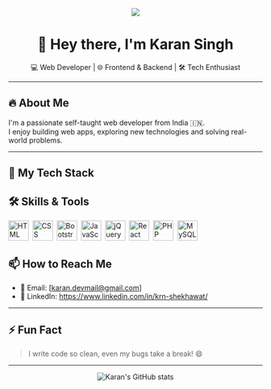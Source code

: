 <!-- Profile Banner / Logo -->
<p align="center">
  <img src="https://readme-typing-svg.demolab.com/?lines=Hi,+I'm+Karan+Singh;A+Passionate+Web+Developer;Open+Source+Enthusiast&center=true&width=500&height=45">
</p>

<h1 align="center">👋 Hey there, I'm Karan Singh</h1>

<p align="center">
  💻 Web Developer | 🌐 Frontend & Backend | 🛠️ Tech Enthusiast
</p>

---

## 🔥 About Me

I'm a passionate self-taught web developer from India 🇮🇳.  
I enjoy building web apps, exploring new technologies and solving real-world problems.

---

## 🧠 My Tech Stack

## 🛠️ Skills & Tools

<p align="left">
  <img src="https://cdn.jsdelivr.net/gh/devicons/devicon/icons/html5/html5-original.svg" title="HTML5" alt="HTML" width="40" height="40"/>&nbsp;
  <img src="https://cdn.jsdelivr.net/gh/devicons/devicon/icons/css3/css3-original.svg" title="CSS3" alt="CSS" width="40" height="40"/>&nbsp;
  <img src="https://cdn.jsdelivr.net/gh/devicons/devicon/icons/bootstrap/bootstrap-plain.svg" title="Bootstrap" alt="Bootstrap" width="40" height="40"/>&nbsp;
  <img src="https://cdn.jsdelivr.net/gh/devicons/devicon/icons/javascript/javascript-original.svg" title="JavaScript" alt="JavaScript" width="40" height="40"/>&nbsp;
  <img src="https://cdn.jsdelivr.net/gh/devicons/devicon/icons/jquery/jquery-original.svg" title="jQuery" alt="jQuery" width="40" height="40"/>&nbsp;
  <img src="https://cdn.jsdelivr.net/gh/devicons/devicon/icons/react/react-original.svg" title="React" alt="React" width="40" height="40"/>&nbsp;
  <img src="https://cdn.jsdelivr.net/gh/devicons/devicon/icons/php/php-original.svg" title="PHP" alt="PHP" width="40" height="40"/>&nbsp;
  <img src="https://cdn.jsdelivr.net/gh/devicons/devicon/icons/mysql/mysql-original.svg" title="MySQL" alt="MySQL" width="40" height="40"/>
</p>


## 📫 How to Reach Me

- 📧 Email: [karan.devmail@gmail.com]
- 🔗 LinkedIn: https://www.linkedin.com/in/krn-shekhawat/ 

---

## ⚡ Fun Fact

> I write code so clean, even my bugs take a break! 😄

---

<p align="center">
  <img src="https://github-readme-stats.vercel.app/api?username=your-github-username&show_icons=true&theme=tokyonight" alt="Karan's GitHub stats" />
</p>

